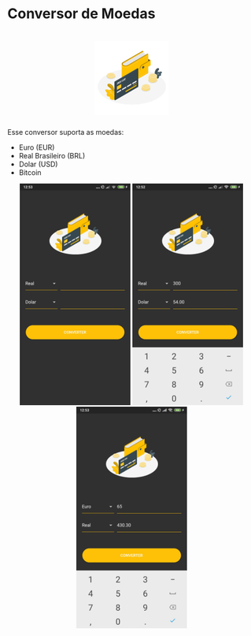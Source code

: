 # Conversor de Moedas

<h1 align="center">
    <img height="150" src="assets/imageCoin.png">
</h1>

Esse conversor suporta as moedas:

- Euro (EUR)
- Real Brasileiro (BRL)
- Dolar (USD)
- Bitcoin

<div align="center">
 <img height="450" src="assets/print1.jpg">
 <img height="450" src="assets/print3.jpg">
 <img height="450" src="assets/print2.jpg">

</div>
